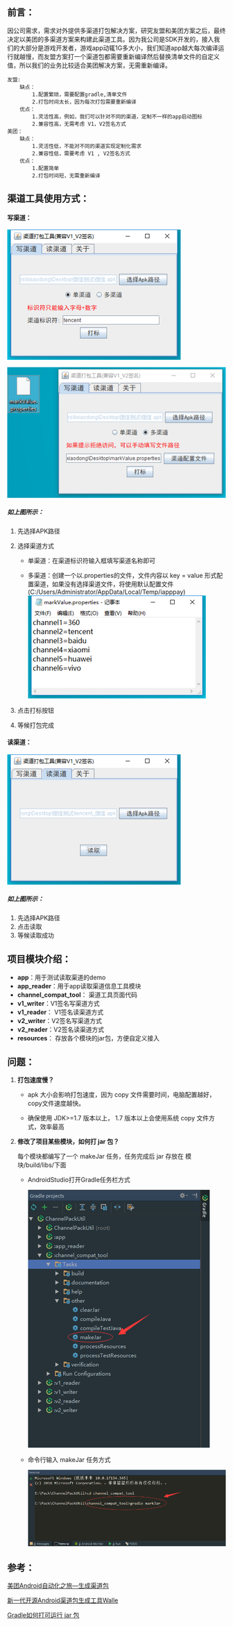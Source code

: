 ## 前言：
因公司需求，需求对外提供多渠道打包解决方案，研究友盟和美团方案之后，最终决定以美团的多渠道方案来构建此渠道工具。因为我公司是SDK开发的，接入我们的大部分是游戏开发者，游戏app动辄1G多大小，我们知道app越大每次编译运行就越慢，而友盟方案打一个渠道包都需要重新编译然后替换清单文件的自定义值，所以我们的业务比较适合美团解决方案，无需重新编译。
```
友盟:
	缺点：
		1.配置繁琐，需要配置gradle,清单文件
		2.打包时间太长，因为每次打包需要重新编译
	优点：
		1.灵活性高，例如，我们可以针对不同的渠道，定制不一样的app启动图标
		2.兼容性高，无需考虑 V1，V2签名方式
美团：  
	缺点：
		1.灵活性低，不能对不同的渠道实现定制化需求
		2.兼容性低，需要考虑 V1 , V2签名方式
	优点：
		1.配置简单
		2.打包时间短，无需重新编译
```
## 渠道工具使用方式：

#### 写渠道：

![](./screenshot/single_write_channel.png)       	

![](./screenshot/more_write_channel.png)					

##### 如上图所示：

1. 先选择APK路径

2. 选择渠道方式

   - 单渠道：在渠道标识符输入框填写渠道名称即可


   - 多渠道：创建一个以.properties的文件，文件内容以 key = value 形式配置渠道，如果没有选择渠道文件，将使用默认配置文件 (C:/Users/Administrator/AppData/Local/Temp/iapppay)![](./screenshot/mark_value.png)

3. 点击打标按钮

4. 等候打包完成

#### 读渠道：

![](./screenshot/read_channel_page.png)  

##### 如上图所示：

1. 先选择APK路径
2. 点击读取
3. 等候读取成功

## 项目模块介绍：

- **app**：用于测试读取渠道的demo
- **app_reader**：用于app读取渠道信息工具模块
- **channel_compat_tool**： 渠道工具页面代码
- **v1_writer**：V1签名写渠道方式
- **v1_reader**： V1签名读渠道方式
- **v2_writer**：V2签名写渠道方式
- **v2_reader**：V2签名读渠道方式
- **resources**： 存放各个模块的jar包，方便自定义接入

## 问题：

1. **打包速度慢？**

   - apk 大小会影响打包速度，因为 copy 文件需要时间，电脑配置越好，copy文件速度越快。

   - 确保使用 JDK>=1.7 版本以上， 1.7 版本以上会使用系统 copy 文件方式，效率最高

2. **修改了项目某些模块，如何打 jar 包？**

   每个模块都编写了一个 makeJar 任务，任务完成后 jar 存放在 模块/build/libs/下面

   - AndroidStudio打开Gradle任务栏方式

      ![](./screenshot/makejar.png)  

   - 命令行输入 makeJar 任务方式

      ![](./screenshot/makeJar2.png)  


## 参考：

[美团Android自动化之旅—生成渠道包](https://tech.meituan.com/mt_apk_packaging.html)

[新一代开源Android渠道包生成工具Walle](https://tech.meituan.com/android_apk_v2-signature_scheme.html)

[Gradle如何打可运行 jar 包](http://www.itkeyword.com/doc/1064747557401846x246/exporting-jar-file-with-manifest-attribute-in-android-studio)
